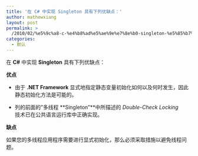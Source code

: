 ```yaml
---
title: '在 C# 中实现 Singleton 具有下列优缺点：'
author: mathewxiang
layout: post
permalink: >
  /2010/02/%e5%9c%a8-c-%e4%b8%ad%e5%ae%9e%e7%8e%b0-singleton-%e5%85%b7%e6%9c%89%e4%b8%8b%e5%88%97%e4%bc%98%e7%bc%ba%e7%82%b9%ef%bc%9a/
categories:
  - 默认
---
```

在 **C#** 中实现 **Singleton** 具有下列优缺点：

**优点**

*   由于 **.NET Framework** 显式地指定静态变量初始化如何以及何时发生，因此静态初始化方法是可能的。

*   列的前面的”多线程 **Singleton”**中所描述的 *Double-Check Locking*  
    技术已在公共语言运行库中正确实现。

**缺点**

如果您的多线程应用程序需要进行显式初始化，那么必须采取措施以避免线程问题。